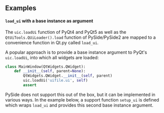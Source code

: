 ## Examples

#### `load_ui` with a base instance as argument

The `uic.loadUi` function of PyQt4 and PyQt5 as well as the `QtUiTools.QUiLoader().load` function of PySide/PySide2 are mapped to a convenience function in Qt.py called `load_ui`.

A popular approach is to provide a base instance argument to PyQt's `uic.loadUi`, into which all widgets are loaded:

```python
class MainWindow(QtWidgets.QWidget):
    def __init__(self, parent=None):
        QtWidgets.QWidget.__init__(self, parent)
        uic.loadUi('uifile.ui', self)
        assert
```

PySide does not support this out of the box, but it can be implemented in various ways. In the example below, a support function `setup_ui` is defined which wraps `load_ui` and provides this second base instance argument.

